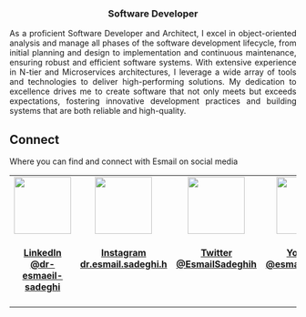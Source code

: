 <h3 align="center">Software Developer</h3>
<p style="text-align: justify;">As a proficient Software Developer and Architect, I excel in object-oriented analysis and manage all phases of the software development lifecycle, from initial planning and design to implementation and continuous maintenance, ensuring robust and efficient software systems. With extensive experience in N-tier and Microservices architectures, I leverage a wide array of tools and technologies to deliver high-performing solutions. My dedication to excellence drives me to create software that not only meets but exceeds expectations, fostering innovative development practices and building systems that are both reliable and high-quality.</p>

<h2>Connect</h2>
<p>Where you can find and connect with Esmail on social media</p>
<table width="100%">
  <tr>
    <td align="center" valign="top" width="17%">
       <a rel="me" href="https://www.linkedin.com/in/dr-esmaeil-sadeghi" target="_blank">
            <img src="https://www.habuma.com/img/linkedin.png" height="100"/>
            <h4>LinkedIn <b>@dr-esmaeil-sadeghi</b></h4>
        </a>
    </td>
    <td align="center" valign="top" width="17%">
       <a rel="me" href="https://www.instagram.com/dr.esmail.sadeghi.h" target="_blank">
            <img src="https://upload.wikimedia.org/wikipedia/commons/a/a5/Instagram_icon.png" height="100"/>
            <h4>Instagram <b>dr.esmail.sadeghi.h</b></h4>
        </a>
    </td>
     <td align="center" valign="top" width="17%">
        <a rel="me" href="https://twitter.com/EsmailSadeghih" target="_blank">
            <img src="https://www.habuma.com/img/twitter.png" height="100"/>
            <h4>Twitter <b>@EsmailSadeghih</b></h4>
        </a>
    </td>
    <td align="center" valign="top" width="17%">
       <a rel="me" href="https://www.youtube.com/@esmailsadeghiii" target="_blank">
            <img src="https://upload.wikimedia.org/wikipedia/commons/0/09/YouTube_full-color_icon_%282017%29.svg" height="100"/>
            <h4>Youtube <b>@esmailsadeghiii</b></h4>
        </a>
    </td>
  </tr>
</table>  




<!--
### Hi there 👋
**esmaeilsadeghijob/esmaeilsadeghijob** is a ✨ _special_ ✨ repository because its `README.md` (this file) appears on your GitHub profile.

Here are some ideas to get you started:

- 🔭 I’m currently working on ...
- 🌱 I’m currently learning ...
- 👯 I’m looking to collaborate on ...
- 🤔 I’m looking for help with ...
- 💬 Ask me about ...
- 📫 How to reach me: ...
- 😄 Pronouns: ...
- ⚡ Fun fact: ...
-->
